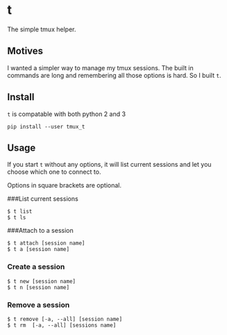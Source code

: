 # t

The simple tmux helper.

## Motives

I wanted a simpler way to manage my tmux sessions. The built in commands are long and remembering all those options is hard. So I built `t`.

## Install

`t` is compatable with both python 2 and 3

    pip install --user tmux_t

## Usage

If you start `t` without any options, it will list current sessions and let you choose which one to connect to.

Options in square brackets are optional.


###List current sessions

    $ t list
    $ t ls

###Attach to a session

    $ t attach [session name]
    $ t a [session name]

### Create a session

    $ t new [session name]
    $ t n [session name]

### Remove a session

    $ t remove [-a, --all] [session name]
    $ t rm  [-a, --all] [sessions name]

